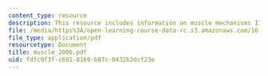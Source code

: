 ```yaml
---
content_type: resource
description: This resource includes information on muscle mechanisms II.
file: /media/https%3A/open-learning-course-data-rc.s3.amazonaws.com/16-423j-aerospace-biomedical-and-life-support-engineering-spring-2006/fdfc9f3fc6918169b87c0432b2dcf23e_muscle_2006.pdf
file_type: application/pdf
resourcetype: Document
title: muscle_2006.pdf
uid: fdfc9f3f-c691-8169-b87c-0432b2dcf23e
---
```

